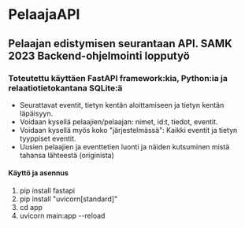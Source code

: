 # PelaajaAPI

## Pelaajan edistymisen seurantaan API. SAMK 2023 Backend-ohjelmointi lopputyö

### Toteutettu käyttäen FastAPI framework:kia, Python:ia ja relaatiotietokantana SQLite:ä

- Seurattavat eventit, tietyn kentän aloittamiseen ja tietyn kentän läpäisyyn.
- Voidaan kysellä pelaajien/pelaajan: nimet, id:t, tiedot, eventit.
- Voidaan kysellä myös koko "järjestelmässä": Kaikki eventit ja tietyn tyyppiset eventit.
- Uusien pelaajien ja eventtetien luonti ja näiden kutsuminen mistä tahansa lähteestä (originista)

#### Käyttö ja asennus

1. pip install fastapi
2. pip install "uvicorn[standard]"
3. cd app
4. uvicorn main:app --reload
